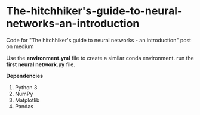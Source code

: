 # The-hitchhiker's-guide-to-neural-networks-an-introduction
Code for "The hitchhiker's guide to neural networks - an introduction" post on medium

Use the **environment.yml** file to create a similar conda environment.
run the **first neural network.py** file.

**Dependencies**
1. Python 3
2. NumPy
3. Matplotlib
4. Pandas
